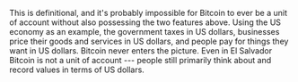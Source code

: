 This is definitional, and it's probably impossible for Bitcoin to ever be a unit of account without also possessing the two features above. Using the US economy as an example, the government taxes in US dollars, businesses price their goods and services in US dollars, and people pay for things they want in US dollars. Bitcoin never enters the picture. Even in El Salvador Bitcoin is not a unit of account --- people still primarily think about and record values in terms of US dollars.